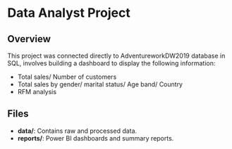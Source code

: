 # Data Analyst Project
## Overview
This project was connected directly to AdventureworkDW2019 database in SQL,  involves building a dashboard to display the following information: 
- Total sales/ Number of customers
- Total sales by gender/ marital status/ Age band/ Country
- RFM analysis
## Files
- **data/**: Contains raw and processed data.
- **reports/**: Power BI dashboards and summary reports.
